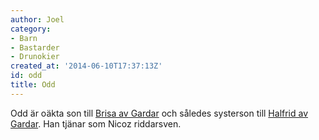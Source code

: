 ```yaml
---
author: Joel
category:
- Barn
- Bastarder
- Drunokier
created_at: '2014-06-10T17:37:13Z'
id: odd
title: Odd
---
```

Odd är oäkta son till [Brisa av Gardar] och således systerson till [Halfrid av Gardar]. Han tjänar som Nicoz riddarsven.

  [Brisa av Gardar]: Brisa_av_Gardar
  [Halfrid av Gardar]: Halfrid_av_Gardar